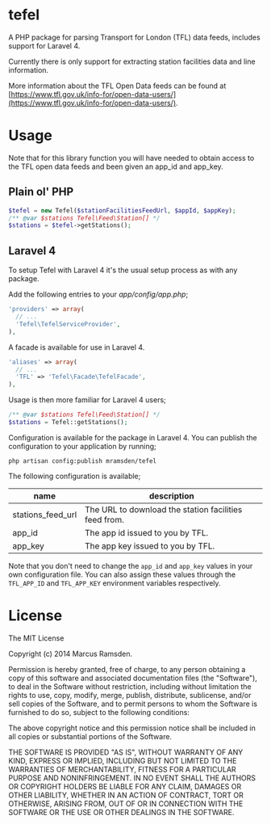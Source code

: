 tefel
=====

A PHP package for parsing Transport for London (TFL) data feeds, includes support for Laravel 4.

Currently there is only support for extracting station facilities data and line information.

More information about the TFL Open Data feeds can be found at
[https://www.tfl.gov.uk/info-for/open-data-users/](https://www.tfl.gov.uk/info-for/open-data-users/).

Usage
=====

Note that for this library function you will have needed to obtain access to the TFL open data
feeds and been given an app_id and app_key.

Plain ol' PHP
-------------

```php
$tefel = new Tefel($stationFacilitiesFeedUrl, $appId, $appKey);
/** @var $stations Tefel\Feed\Station[] */
$stations = $tefel->getStations();
```

Laravel 4
---------

To setup Tefel with Laravel 4 it's the usual setup process as with any package.

Add the following entries to your _app/config/app.php_;

```php
'providers' => array(
  // ...
  'Tefel\TefelServiceProvider',
),
```

A facade is available for use in Laravel 4.

```php
'aliases' => array(
  // ...
  'TFL' => 'Tefel\Facade\TefelFacade',
),
```

Usage is then more familiar for Laravel 4 users;

```php
/** @var $stations Tefel\Feed\Station[] */
$stations = Tefel::getStations();
```

Configuration is available for the package in Laravel 4. You can publish the
configuration to your application by running;

```
php artisan config:publish mramsden/tefel
```

The following configuration is available;

| name              | description                                           |
|-------------------|-------------------------------------------------------|
| stations_feed_url | The URL to download the station facilities feed from. |
| app_id            | The app id issued to you by TFL.                      |
| app_key           | The app key issued to you by TFL.                     |

Note that you don't need to change the `app_id` and `app_key` values in your own
configuration file. You can also assign these values through the `TFL_APP_ID` and
`TFL_APP_KEY` environment variables respectively.

License
=======

The MIT License

Copyright (c) 2014 Marcus Ramsden.

Permission is hereby granted, free of charge, to any person obtaining a copy
of this software and associated documentation files (the "Software"), to deal
in the Software without restriction, including without limitation the rights
to use, copy, modify, merge, publish, distribute, sublicense, and/or sell
copies of the Software, and to permit persons to whom the Software is
furnished to do so, subject to the following conditions:

The above copyright notice and this permission notice shall be included in
all copies or substantial portions of the Software.

THE SOFTWARE IS PROVIDED "AS IS", WITHOUT WARRANTY OF ANY KIND, EXPRESS OR
IMPLIED, INCLUDING BUT NOT LIMITED TO THE WARRANTIES OF MERCHANTABILITY,
FITNESS FOR A PARTICULAR PURPOSE AND NONINFRINGEMENT. IN NO EVENT SHALL THE
AUTHORS OR COPYRIGHT HOLDERS BE LIABLE FOR ANY CLAIM, DAMAGES OR OTHER
LIABILITY, WHETHER IN AN ACTION OF CONTRACT, TORT OR OTHERWISE, ARISING FROM,
OUT OF OR IN CONNECTION WITH THE SOFTWARE OR THE USE OR OTHER DEALINGS IN
THE SOFTWARE.
